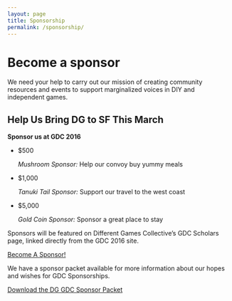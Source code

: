 ```yaml
---
layout: page
title: Sponsorship
permalink: /sponsorship/
---
```


# Become a sponsor

We need your help to carry out our mission of creating community resources and events to support marginalized voices in DIY and independent games.


## Help Us Bring DG to SF This March
**Sponsor us at GDC 2016**

*   $500

    *Mushroom Sponsor:* Help our convoy buy yummy meals

*   $1,000

    *Tanuki Tail Sponsor:* Support our travel to the west coast

*   $5,000

    *Gold Coin Sponsor:* Sponsor a great place to stay

Sponsors will be featured on Different Games Collective’s GDC Scholars page, linked directly from the GDC 2016 site.

<div class="pw-call-to-action">
  <a href="mailto:differentgamesconference@gmail.com" class="btn btn-lg btn-callout pw-btn">
    Become A Sponsor!
  </a>
</div>

We have a sponsor packet available for more information about our hopes and wishes for GDC Sponsorships.

<div class="pw-call-to-action">
  <a href="../resources/dg_gdc_sponsorpacket.pdf" class="btn btn-lg btn-callout pw-btn">
    Download the DG GDC Sponsor Packet
  </a>
</div>

